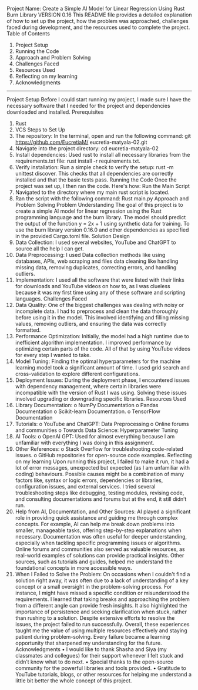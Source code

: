 
Project Name: Create a Simple AI Model for Linear Regression Using Rust Burn Library VERSION 0.16
This README file provides a detailed explanation of how to set up the project, how the problem was approached, challenges faced during development, and the resources used to complete the project.
Table of Contents
1.	Project Setup
2.	Running the Code
3.	Approach and Problem Solving
4.	Challenges Faced
5.	Resources Used
6.	Reflecting on my learning
7.	Acknowledgments
________________________________________
Project Setup
Before I could start running my project, I made sure I have the necessary software that I needed for the project and dependencies downloaded and installed.
Prerequisites
1.	Rust 
2.	VCS 
Steps to Set Up
1.	The repository:
In the terminal, open and run the following command:
git https://github.com/EucretiaM/ eucretia-matyala-02.git
2.	Navigate into the project directory:
cd eucretia-matyala-02
3.	Install dependencies:
Used rust to install all necessary libraries from the requirements.txt file:
rust install -r requirements.txt.
4.	Verify installation:
Run a simple check to verify the setup:
rust -m unittest discover.
This checks that all dependencies are correctly installed and that the basic tests pass.
Running the Code
Once the project was set up, I then ran the code. Here's how:
Run the Main Script
1.	Navigated to the directory where my main rust script is located.
2.	Ran the script with the following command:
Rust main.py
Approach and Problem Solving
Problem Understanding
The goal of this project is to create a simple AI model for linear regression using the Rust programming language and the burn library. The model should predict the output of the function y = 2x + 1 using synthetic data for training. To use the burn library version 0.16.0 and other dependencies as specified in the provided Cargo.toml file.
Solution Design
1.	Data Collection: I used several websites, YouTube and ChatGPT to source all the help I can get. 
2.	Data Preprocessing: I used Data collection methods like using databases, APIs, web scraping and files data cleaning like handling missing data, removing duplicates, correcting errors, and handling outliers. 
3.	Implementation: I used all the software that were listed with their links for downloads and YouTube videos on how to, as I was clueless because it was my first time using any of these software and scripting languages.
Challenges Faced
1.	Data Quality: One of the biggest challenges was dealing with noisy or incomplete data. I had to preprocess and clean the data thoroughly before using it in the model. This involved identifying and filling missing values, removing outliers, and ensuring the data was correctly formatted.
2.	Performance Optimization: Initially, the model had a high runtime due to inefficient algorithm implementation. I improved performance by optimizing certain parts of the code. All of that by using YouTube videos for every step I wanted to take.
3.	Model Tuning: Finding the optimal hyperparameters for the machine learning model took a significant amount of time. I used grid search and cross-validation to explore different configurations.
4.	Deployment Issues: During the deployment phase, I encountered issues with dependency management, where certain libraries were incompatible with the version of Rust I was using. Solving these issues involved upgrading or downgrading specific libraries.
Resources Used
1.	Library Documentation:
o	NumPy Documentation
o	Pandas Documentation
o	Scikit-learn Documentation.
o	TensorFlow Documentation
2.	Tutorials:
o	YouTube and ChatGPT: Data Preprocessing
o	Online forums and communities
o	Towards Data Science: Hyperparameter Tuning
3.	AI Tools:
o	OpenAI GPT: Used for almost everything because I am unfamiliar with everything I was doing in this assignment.
4.	Other References:
o	Stack Overflow for troubleshooting code-related issues.
o	GitHub repositories for open-source code examples.
Reflecting on my learning
Upon running this project, I failed to make it run, it had a lot of error messages, unexpected but expected (as I am unfamiliar with coding) behaviours. Possible causes might be a combination of many factors like, syntax or logic errors, dependencies or libraries, configuration issues, and external services. I tried several troubleshooting steps like debugging, testing modules, revising code, and consulting documentations and forums but at the end, it still didn’t run.
1.	Help from AI, Documentation, and Other Sources:
AI played a significant role in providing quick assistance and guiding me through complex concepts. For example, AI can help me break down problems into smaller, manageable tasks, offering step-by-step explanations when necessary.
Documentation was often useful for deeper understanding, especially when tackling specific programming issues or algorithms. Online forums and communities also served as valuable resources, as real-world examples of solutions can provide practical insights.
Other sources, such as tutorials and guides, helped me understand the foundational concepts in more accessible ways.
2.	When I Failed to Solve the Problem:
On occasions when I couldn't find a solution right away, it was often due to a lack of understanding of a key concept or a small oversight in the problem-solving process. For instance, I might have missed a specific condition or misunderstood the requirements.
I learned that taking breaks and approaching the problem from a different angle can provide fresh insights. It also highlighted the importance of persistence and seeking clarification when stuck, rather than rushing to a solution.
Despite extensive efforts to resolve the issues, the project failed to run successfully. Overall, these experiences taught me the value of using multiple resources effectively and staying patient during problem-solving. Every failure became a learning opportunity that sharpened my understanding for the future.
Acknowledgments
•	I would like to thank Shasha and Siya (my classmates and collegues) for their support whenever I felt stuck and didn’t know what to do next.
•	Special thanks to the open-source community for the powerful libraries and tools provided.
•	Gratitude to YouTube tutorials, blogs, or other resources for helping me understand a little bit better the whole concept of this project.
